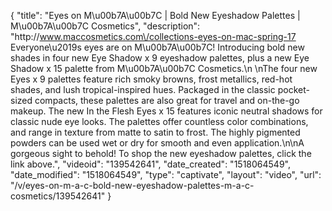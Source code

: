 {
    "title": "Eyes on M\u00b7A\u00b7C | Bold New Eyeshadow Palettes | M\u00b7A\u00b7C Cosmetics",
    "description": "http:\/\/www.maccosmetics.com\/collections-eyes-on-mac-spring-17 Everyone\u2019s eyes are on M\u00b7A\u00b7C! Introducing bold new shades in four new Eye Shadow x 9 eyeshadow palettes, plus a new Eye Shadow x 15 palette from M\u00b7A\u00b7C Cosmetics.\n \nThe four new Eyes x 9 palettes feature rich smoky browns, frost metallics, red-hot shades, and lush tropical-inspired hues. Packaged in the classic pocket-sized compacts, these palettes are also great for travel and on-the-go makeup. The new In the Flesh Eyes x 15 features iconic neutral shadows for classic nude eye looks. The palettes offer countless color combinations, and range in texture from matte to satin to frost. The highly pigmented powders can be used wet or dry for smooth and even application.\n\nA gorgeous sight to behold! To shop the new eyeshadow palettes, click the link above.",
    "videoid": "139542641",
    "date_created": "1518064549",
    "date_modified": "1518064549",
    "type": "captivate",
    "layout": "video",
    "url": "\/v\/eyes-on-m-a-c-bold-new-eyeshadow-palettes-m-a-c-cosmetics\/139542641"
}